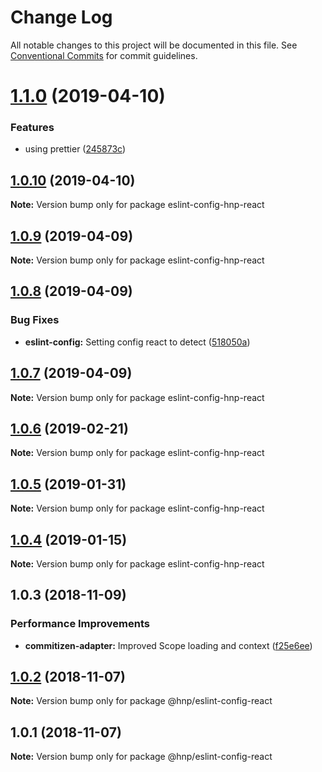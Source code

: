 # Change Log

All notable changes to this project will be documented in this file.
See [Conventional Commits](https://conventionalcommits.org) for commit guidelines.

# [1.1.0](https://github.com/MechanicalHuman/hnp-utilities/compare/eslint-config-hnp-react@1.0.10...eslint-config-hnp-react@1.1.0) (2019-04-10)

### Features

-   using prettier ([245873c](https://github.com/MechanicalHuman/hnp-utilities/commit/245873c))

## [1.0.10](https://github.com/MechanicalHuman/hnp-utilities/compare/eslint-config-hnp-react@1.0.9...eslint-config-hnp-react@1.0.10) (2019-04-10)

**Note:** Version bump only for package eslint-config-hnp-react

## [1.0.9](https://github.com/MechanicalHuman/hnp-utilities/compare/eslint-config-hnp-react@1.0.8...eslint-config-hnp-react@1.0.9) (2019-04-09)

**Note:** Version bump only for package eslint-config-hnp-react

## [1.0.8](https://github.com/MechanicalHuman/hnp-utilities/compare/eslint-config-hnp-react@1.0.7...eslint-config-hnp-react@1.0.8) (2019-04-09)

### Bug Fixes

-   **eslint-config:** Setting config react to detect ([518050a](https://github.com/MechanicalHuman/hnp-utilities/commit/518050a))

## [1.0.7](https://github.com/MechanicalHuman/hnp-utilities/compare/eslint-config-hnp-react@1.0.6...eslint-config-hnp-react@1.0.7) (2019-04-09)

**Note:** Version bump only for package eslint-config-hnp-react

## [1.0.6](https://github.com/MechanicalHuman/hnp-utilities/compare/eslint-config-hnp-react@1.0.5...eslint-config-hnp-react@1.0.6) (2019-02-21)

**Note:** Version bump only for package eslint-config-hnp-react

## [1.0.5](https://github.com/MechanicalHuman/hnp-utilities/compare/eslint-config-hnp-react@1.0.4...eslint-config-hnp-react@1.0.5) (2019-01-31)

**Note:** Version bump only for package eslint-config-hnp-react

## [1.0.4](https://github.com/MechanicalHuman/hnp-utilities/compare/eslint-config-hnp-react@1.0.3...eslint-config-hnp-react@1.0.4) (2019-01-15)

**Note:** Version bump only for package eslint-config-hnp-react

## 1.0.3 (2018-11-09)

### Performance Improvements

-   **commitizen-adapter:** Improved Scope loading and context ([f25e6ee](https://github.com/MechanicalHuman/hnp-utilities/commit/f25e6ee))

## [1.0.2](https://github.com/MechanicalHuman/hnp-utilities/compare/@hnp/eslint-config-react@1.0.1...@hnp/eslint-config-react@1.0.2) (2018-11-07)

**Note:** Version bump only for package @hnp/eslint-config-react

## 1.0.1 (2018-11-07)

**Note:** Version bump only for package @hnp/eslint-config-react
